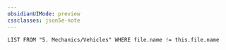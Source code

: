 ```yaml
---
obsidianUIMode: preview
cssclasses: json5e-note
---
```

```dataview
LIST FROM "5. Mechanics/Vehicles" WHERE file.name != this.file.name
```
